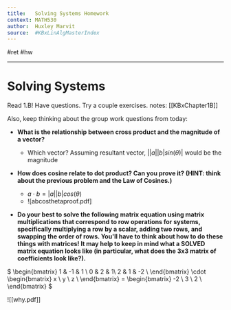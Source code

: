 ```yaml
---
title:   Solving Systems Homework
context: MATH530
author:  Huxley Marvit
source:  #KBxLinAlgMasterIndex
---
```


#ret #hw

---

# Solving Systems

Read 1.B! Have questions. Try a couple exercises.
notes: [[KBxChapter1B]]

Also, keep thinking about the group work questions from today:

* **What is the relationship between cross product and the magnitude of a vector?**
	* Which vector? Assuming resultant vector, $||a||b|sin(\theta)|$ would be the magnitude

* **How does cosine relate to dot product? Can you prove it? (HINT: think about the previous problem and the Law of Cosines.)**
	* $a \cdot b = |a||b|cos(\theta)$
	* ![abcosthetaproof.pdf]

* **Do your best to solve the following matrix equation using matrix multiplications that correspond to row operations for systems, specifically multiplying a row by a scalar, adding two rows, and swapping the order of rows. You'll have to think about how to do these things with matrices! It may help to keep in mind what a SOLVED matrix equation looks like (in particular, what does the 3x3 matrix of coefficients look like?).**

$
	\begin{bmatrix} 
	1 & -1 & 1 \\
	0 & 2 & 1\\
	2 & 1 & -2 \\
	\end{bmatrix}
	\cdot
	\begin{bmatrix} 
	x \\
	y \\
	z \\
	\end{bmatrix}
	= 
	\begin{bmatrix} 
	-2 \\
	3 \\
	2 \\
	\end{bmatrix}
$


![[why.pdf]]
















